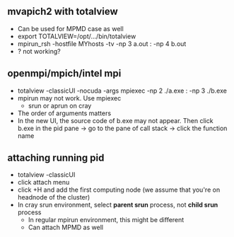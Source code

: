 ## mvapich2 with totalview
- Can be used for MPMD case as well
- export TOTALVIEW=/opt/.../bin/totalview
- mpirun_rsh -hostfile MYhosts -tv -np 3 a.out : -np 4 b.out
- ? not working?

## openmpi/mpich/intel mpi
- totalview -classicUI -nocuda -args mpiexec -np 2 ./a.exe : -np 3 ./b.exe
- mpirun may not work. Use mpiexec
  - srun or aprun on cray
- The order of arguments matters
- In the new UI, the source code of b.exe may not appear. Then click b.exe in the pid pane -> go to the pane of call stack -> click the function name

## attaching running pid
- totalview -classicUI
- click attach menu
- click +H and add the first computing node (we assume that you're on headnode of the cluster)
- In cray srun environment, select **parent srun** process, not **child srun** process
  - In regular mpirun environment, this might be different
  - Can attach MPMD as well
